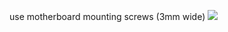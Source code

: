 use motherboard mounting screws (3mm wide)
<img src="https://github.com/kenzivoy/Dis_Lube_station/blob/main/v1/station.png" width="auto" height="auto">

